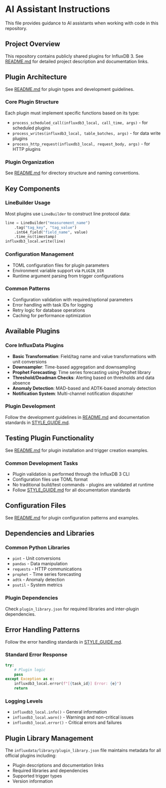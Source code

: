 # AI Assistant Instructions

This file provides guidance to AI assistants when working with code in this repository.

## Project Overview

This repository contains publicly shared plugins for InfluxDB 3. See [README.md](../README.md) for detailed project description and documentation links.

## Plugin Architecture

See [README.md](../README.md#plugin-types) for plugin types and development guidelines.

### Core Plugin Structure
Each plugin must implement specific functions based on its type:

- `process_scheduled_call(influxdb3_local, call_time, args)` - for scheduled plugins
- `process_writes(influxdb3_local, table_batches, args)` - for data write plugins  
- `process_http_request(influxdb3_local, request_body, args)` - for HTTP plugins

### Plugin Organization
See [README.md](../README.md#plugin-organization) for directory structure and naming conventions.

## Key Components

### LineBuilder Usage
Most plugins use `LineBuilder` to construct line protocol data:
```python
line = LineBuilder("measurement_name")
    .tag("tag_key", "tag_value")
    .int64_field("field_name", value)
    .time_ns(timestamp)
influxdb3_local.write(line)
```

### Configuration Management
- TOML configuration files for plugin parameters
- Environment variable support via `PLUGIN_DIR`
- Runtime argument parsing from trigger configurations

### Common Patterns
- Configuration validation with required/optional parameters
- Error handling with task IDs for logging
- Retry logic for database operations
- Caching for performance optimization

## Available Plugins

### Core InfluxData Plugins
- **Basic Transformation**: Field/tag name and value transformations with unit conversions
- **Downsampler**: Time-based aggregation and downsampling
- **Prophet Forecasting**: Time series forecasting using Prophet library
- **Threshold/Deadman Checks**: Alerting based on thresholds and data absence
- **Anomaly Detection**: MAD-based and ADTK-based anomaly detection
- **Notification System**: Multi-channel notification dispatcher

### Plugin Development
Follow the development guidelines in [README.md](../README.md#development-guidelines) and documentation standards in [STYLE_GUIDE.md](../STYLE_GUIDE.md).

## Testing Plugin Functionality

See [README.md](../README.md#plugin-installation) for plugin installation and trigger creation examples.

### Common Development Tasks
- Plugin validation is performed through the InfluxDB 3 CLI
- Configuration files use TOML format
- No traditional build/test commands - plugins are validated at runtime
- Follow [STYLE_GUIDE.md](../STYLE_GUIDE.md) for all documentation standards

## Configuration Files

See [README.md](../README.md#configuration) for plugin configuration patterns and examples.

## Dependencies and Libraries

### Common Python Libraries
- `pint` - Unit conversions
- `pandas` - Data manipulation
- `requests` - HTTP communications
- `prophet` - Time series forecasting
- `adtk` - Anomaly detection
- `psutil` - System metrics

### Plugin Dependencies
Check `plugin_library.json` for required libraries and inter-plugin dependencies.

## Error Handling Patterns

Follow the error handling standards in [STYLE_GUIDE.md](../STYLE_GUIDE.md#error-handling).

### Standard Error Response
```python
try:
    # Plugin logic
    pass
except Exception as e:
    influxdb3_local.error(f"[{task_id}] Error: {e}")
    return
```

### Logging Levels
- `influxdb3_local.info()` - General information
- `influxdb3_local.warn()` - Warnings and non-critical issues
- `influxdb3_local.error()` - Critical errors and failures

## Plugin Library Management

The `influxdata/library/plugin_library.json` file maintains metadata for all official plugins including:
- Plugin descriptions and documentation links
- Required libraries and dependencies
- Supported trigger types
- Version information